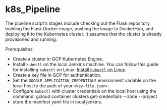 # k8s_Pipeline
The pipeline script's stages include checking out the Flask repository, building the Flask Docker image, pushing the image to DockerHub, and deploying it to the Kubernetes cluster. It assumes that the cluster is already provisioned and running.

Prerequisites:

- Create a cluster in GCP Kubernetes Engine.
- Install `kubectl` on the local Jenkins machine. You can follow this guide for installing `kubectl` on Linux: [Install `kubectl` on Linux](https://gist.github.com/davidlzs/20237052e4b8a671b65e057c21d13d19#file-install_kubectl_on_linux-sh).
- Create a key file in GCP for authentication.
- Set the `GOOGLE_APPLICATION_CREDENTIALS` environment variable on the local host to the path of your `<key-file.json>`.
- Configure `kubectl` with cluster credentials on the local host using the command: gcloud container clusters get-credentials <cluster-name> --zone <zone> --project <project-id>
- store the manifest yaml file in local jenkins.

